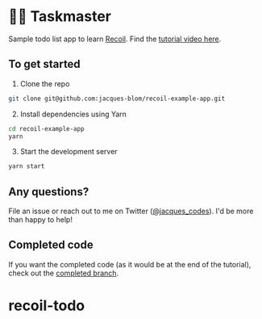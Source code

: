 # 🦸‍♂️ Taskmaster

Sample todo list app to learn [Recoil](https://recoiljs.org/). Find the [tutorial video here](https://www.youtube.com/watch?v=KBE7Ezn7h0A).

## To get started

1. Clone the repo
```bash
git clone git@github.com:jacques-blom/recoil-example-app.git
```

2. Install dependencies using Yarn
```bash
cd recoil-example-app
yarn
```

3. Start the development server
```bash
yarn start
```

## Any questions?

File an issue or reach out to me on Twitter ([@jacques_codes](https://twitter.com/jacques_codes)). I'd be more than happy to help!

## Completed code

If you want the completed code (as it would be at the end of the tutorial), check out the [completed branch](https://github.com/jacques-blom/recoil-example-app/tree/completed).
# recoil-todo
